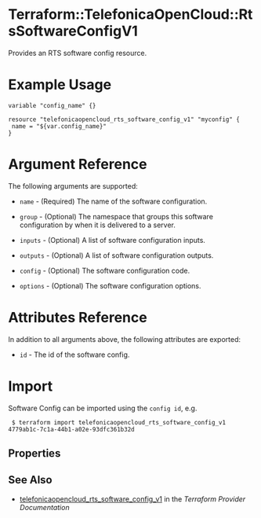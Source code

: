 # Terraform::TelefonicaOpenCloud::RtsSoftwareConfigV1

Provides an RTS software config resource.

# Example Usage

 ```hcl
variable "config_name" {}
 
resource "telefonicaopencloud_rts_software_config_v1" "myconfig" {
  name = "${var.config_name}"
}
 ```

# Argument Reference

The following arguments are supported:

* `name` - (Required) The name of the software configuration.

* `group` - (Optional) The namespace that groups this software configuration by when it is delivered to a server.

* `inputs` - (Optional) A list of software configuration inputs.

* `outputs` - (Optional) A list of software configuration outputs.

* `config` - (Optional) The software configuration code.

* `options` - (Optional) The software configuration options.


# Attributes Reference

In addition to all arguments above, the following attributes are exported:

* `id` - The id of the software config.
 
# Import

Software Config can be imported using the `config id`, e.g.
```
 $ terraform import telefonicaopencloud_rts_software_config_v1 4779ab1c-7c1a-44b1-a02e-93dfc361b32d
```

## Properties


## See Also

* [telefonicaopencloud_rts_software_config_v1](https://www.terraform.io/docs/providers/telefonicaopencloud/r/rts_software_config_v1.html) in the _Terraform Provider Documentation_